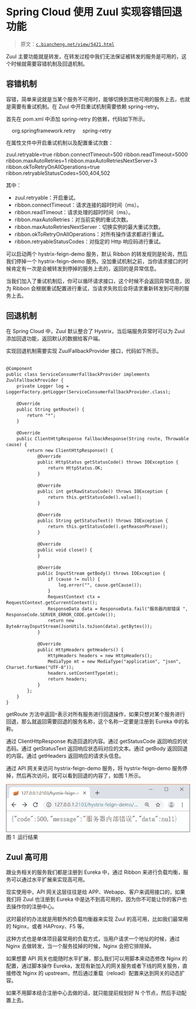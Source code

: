 # Spring Cloud 使用 Zuul 实现容错回退功能

> 原文：[`c.biancheng.net/view/5421.html`](http://c.biancheng.net/view/5421.html)

Zuul 主要功能就是转发，在转发过程中我们无法保证被转发的服务是可用的，这个时候就需要容错机制及回退机制。

## 容错机制

容错，简单来说就是当某个服务不可用时，能够切换到其他可用的服务上去，也就是需要有重试机制。在 Zuul 中开启重试机制需要依赖 spring-retry。

首先在 pom.xml 中添加 spring-retry 的依赖，代码如下所示。

<dependency>
    <groupId>org.springframework.retry</groupId>
    <artifactId>spring-retry</artifactId>
</dependency>

在属性文件中开启重试机制以及配置重试次数：

zuul.retryable=true
ribbon.connectTimeout=500
ribbon.readTimeout=5000
ribbon.maxAutoRetries=1
ribbon.maxAutoRetriesNextServer=3
ribbon.okToRetryOnAllOperations=true
ribbon.retryableStatusCodes=500,404,502

其中：

*   zuul.retryable：开启重试。
*   ribbon.connectTimeout：请求连接的超时时间（ms）。
*   ribbon.readTimeout：请求处理的超时时间（ms）。
*   ribbon.maxAutoRetries：对当前实例的重试次数。
*   ribbon.maxAutoRetriesNextServer：切换实例的最大重试次数。
*   ribbon.okToRetryOnAllOperations：对所有操作请求都进行重试。
*   ribbon.retryableStatusCodes：对指定的 Http 响应码进行重试。

可以启动两个 hystrix-feign-demo 服务，默认 Ribbon 的转发规则是轮询，然后我们停掉一个 hystrix-feign-demo 服务。没加重试机制之前，当你请求接口的时候肯定有一次是会被转发到停掉的服务上去的，返回的是异常信息。

当我们加入了重试机制后，你可以循环请求接口，这个时候不会返回异常信息，因为 Ribbon 会根据重试配置进行重试，当请求失败后会将请求重新转发到可用的服务上去。

## 回退机制

在 Spring Cloud 中，Zuul 默认整合了 Hystrix，当后端服务异常时可以为 Zuul 添加回退功能，返回默认的数据给客户端。

实现回退机制需要实现 ZuulFallbackProvider 接口，代码如下所示。

```

@Component
public class ServiceConsumerFallbackProvider implements ZuulFallbackProvider {
    private Logger log = LoggerFactory.getLogger(ServiceConsumerFallbackProvider.class);

    @Override
    public String getRoute() {
        return "*";
    }

    @Override
    public ClientHttpResponse fallbackResponse(String route, Throwable cause) {
        return new ClientHttpResponse() {
            @Override
            public HttpStatus getStatusCode() throws IOException {
                return HttpStatus.OK;
            }

            @Override
            public int getRawStatusCode() throws IOException {
                return this.getStatusCode().value();
            }

            @Override
            public String getStatusText() throws IOException {
                return this.getStatusCode().getReasonPhrase();
            }

            @Override
            public void close() {
            }

            @Override
            public InputStream getBody() throws IOException {
                if (cause != null) {
                    log.error("", cause.getCause());
                }
                RequestContext ctx = RequestContext.getCurrentContext();
                ResponseData data = ResponseData.fail("服务器内部错误 ", ResponseCode.SERVER_ERROR_CODE.getCode());
                return new ByteArrayInputStream(JsonUtils.toJson(data).getBytes());
            }

            @Override
            public HttpHeaders getHeaders() {
                HttpHeaders headers = new HttpHeaders();
                MediaType mt = new MediaType("application", "json", Charset.forName("UTF-8"));
                headers.setContentType(mt);
                return headers;
            }
        };
    }
}
```

getRoute 方法中返回`*`表示对所有服务进行回退操作，如果只想对某个服务进行回退，那么就返回需要回退的服务名称，这个名称一定要是注册到 Eureka 中的名称。

通过 ClientHttpResponse 构造回退的内容。通过 getStatusCode 返回响应的状态码。通过 getStatusText 返回响应状态码对应的文本。通过 getBody 返回回退的内容。通过 getHeaders 返回响应的请求头信息。

通过 API 网关来访问 hystrix-feign-demo 服务，将 hystrix-feign-demo 服务停掉，然后再次访问，就可以看到回退的内容了，如图 1 所示。

![运行结果](img/09033a62e55db2e71776376e11c4ea68.png)
图 1  运行结果

## Zuul 高可用

跟业务相关的服务我们都是注册到 Eureka 中，通过 Ribbon 来进行负载均衡，服务可以通过水平扩展来实现高可用。

现实使用中，API 网关这层往往是给 APP、Webapp、客户来调用接口的，如果我们将 Zuul 也注册到 Eureka 中是达不到高可用的，因为你不可能让你的客户也去操作你的注册中心。

这时最好的办法就是用额外的负载均衡器来实现 Zuul 的高可用，比如我们最常用的 Nginx，或者 HAProxy、F5 等。

这种方式也是单体项目最常用的负载方式，当用户请求一个地址的时候，通过 Nginx 去做转发，当一个服务挂掉的时候，Nginx 会把它排除掉。

如果想要 API 网关也能随时水平扩展，那么我们可以用脚本来动态修改 Nginx 的配置，通过脚本操作 Eureka，发现有新加入的网关服务或者下线的网关服务，直接修改 Nginx 的 upstream，然后通过重载（reload）配置来达到网关的动态扩容。

如果不用脚本结合注册中心去做的话，就只能提前规划好 N 个节点，然后手动配置上去。